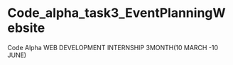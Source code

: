 # Code_alpha_task3_EventPlanningWebsite
Code Alpha WEB DEVELOPMENT INTERNSHIP 3MONTH(10 MARCH -10 JUNE)
